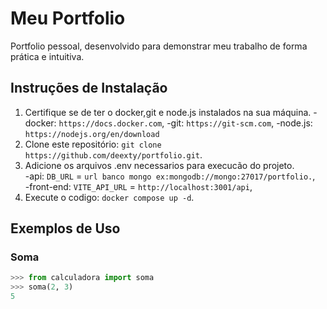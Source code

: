 # Meu Portfolio

Portfolio pessoal, desenvolvido para demonstrar meu trabalho de forma prática e intuitiva.

## Instruções de Instalação

1. Certifique se de ter o docker,git e node.js instalados na sua máquina.
        -docker: `https://docs.docker.com`,
        -git: `https://git-scm.com`,
        -node.js: `https://nodejs.org/en/download`
3. Clone este repositório: `git clone https://github.com/deexty/portfolio.git`.
4. Adicione os arquivos .env necessarios para execucão do projeto. </br>
        -api:
            `DB_URL` = `url banco mongo ex:mongodb://mongo:27017/portfolio.`,
           </br>
        -front-end:
            `VITE_API_URL` = `http://localhost:3001/api`,
6. Execute o codigo: `docker compose up -d`.
     
   

## Exemplos de Uso

### Soma
```python
>>> from calculadora import soma
>>> soma(2, 3)
5
